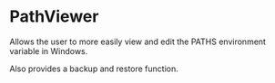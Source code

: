PathViewer
==========

Allows the user to more easily view and edit the PATHS environment
variable in Windows.

Also provides a backup and restore function.

